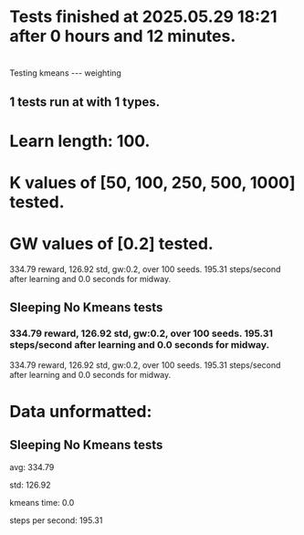 # Tests finished at 2025.05.29 18:21 after 0 hours and 12 minutes.
# 
Testing kmeans --- weighting
## 1 tests run at with 1 types.
# Learn length: 100.
# K values of [50, 100, 250, 500, 1000] tested.
# GW values of [0.2] tested.

334.79 reward, 126.92 std, gw:0.2, over 100 seeds.  195.31 steps/second after learning and 0.0 seconds for midway.


## Sleeping No Kmeans tests
### 334.79 reward, 126.92 std, gw:0.2, over 100 seeds.  195.31 steps/second after learning and 0.0 seconds for midway.

334.79 reward, 126.92 std, gw:0.2, over 100 seeds.  195.31 steps/second after learning and 0.0 seconds for midway.


# Data unformatted:



## Sleeping No Kmeans tests
avg:
334.79

std:
126.92

kmeans time:
0.0

steps per second:
195.31
